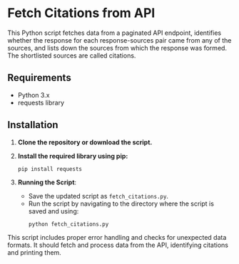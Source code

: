# Fetch Citations from API

This Python script fetches data from a paginated API endpoint, identifies whether the response for each response-sources pair came from any of the sources, and lists down the sources from which the response was formed. The shortlisted sources are called citations.

## Requirements

- Python 3.x
- requests library

## Installation

1. **Clone the repository or download the script.**
2. **Install the required library using pip:**
   ```
   pip install requests
   ```

3. **Running the Script**:
   - Save the updated script as `fetch_citations.py`.
   - Run the script by navigating to the directory where the script is saved and using:
     ```sh
     python fetch_citations.py
     ```

This script includes proper error handling and checks for unexpected data formats. It should fetch and process data from the API, identifying citations and printing them.


